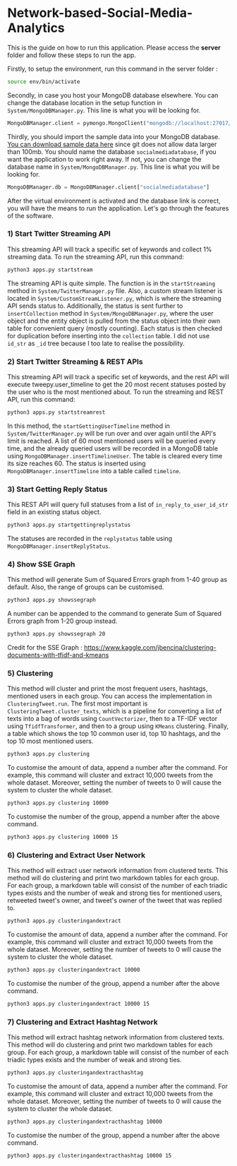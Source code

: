 # Network-based-Social-Media-Analytics

This is the guide on how to run this application. Please access the **server** folder and follow these steps to run the app.

Firstly, to setup the environment, run this command in the server folder :

```bash
source env/bin/activate
```

Secondly, in case you host your MongoDB database elsewhere. You can change the database location in the setup function in `System/MongoDBManager.py`. This line is what you will be looking for.

```python
MongoDBManager.client = pymongo.MongoClient("mongodb://localhost:27017/")
```

Thirdly, you should import the sample data into your MongoDB database. [You can download sample data here](https://drive.google.com/open?id=1GqjMegZncrWFRlZZy4nHL1xKTJ-iHaTg) since git does not allow data larger than 100mb. You should name the database `socialmediadatabase`, if you want the application to work right away. If not, you can change the database name in `System/MongoDBManager.py`. This line is what you will be looking for.

```python
MongoDBManager.db = MongoDBManager.client["socialmediadatabase"]
```

After the virtual environment is activated and the database link is correct, you will have the means to run the application. Let's go through the features of the software.


### 1) Start Twitter Streaming API
This streaming API will track a specific set of keywords and collect 1% streaming data. To run the streaming API, run this command: 

```bash
python3 apps.py startstream
```

The streaming API is quite simple. The function is in the `startStreaming` method in `System/TwitterManager.py` file. Also, a custom stream listener is located in `System/CustomStreamListener.py`, which is where the streaming API sends status to. Additionally, the status is sent further to `insertCollection` method in `System/MongoDBManager.py`, where the user object and the entity object is pulled from the status object into their own table for convenient query (mostly counting). Each status is then checked for duplication before inserting into the `collection` table. I did not use `id_str` as `_id` tree because I too late to realise the possibility.

### 2) Start Twitter Streaming & REST APIs 
This streaming API will track a specific set of keywords, and the rest API will execute tweepy.user_timeline to get the 20 most recent statuses posted by the user who is the most mentioned about. To run the streaming and REST API, run this command: 

```bash
python3 apps.py startstreamrest
```

In this method, the `startGettingUserTimeline` method in `System/TwitterManager.py` will be run over and over again until the API's limit is reached. A list of 60 most mentioned users will be queried every time, and the already queried users will be recorded in a MongoDB table using `MongoDBManager.insertTimelineUser`. The table is cleared every time its size reaches 60. The status is inserted using `MongoDBManager.insertTimeline` into a table called `timeline`.

### 3) Start Getting Reply Status
This REST API will query full statuses from a list of `in_reply_to_user_id_str` field in an existing status object. 

```bash
python3 apps.py startgettingreplystatus
```

The statuses are recorded in the `replystatus` table using `MongoDBManager.insertReplyStatus`.

### 4) Show SSE Graph
This method will generate Sum of Squared Errors graph from 1-40 group as default. Also, the range of groups can be customised.

```bash
python3 apps.py showssegraph
```

A number can be appended to the command to generate Sum of Squared Errors graph from 1-20 group instead.

```bash
python3 apps.py showssegraph 20
```

Credit for the SSE Graph : https://www.kaggle.com/jbencina/clustering-documents-with-tfidf-and-kmeans

### 5) Clustering
This method will cluster and print the most frequent users, hashtags, mentioned users in each group. You can access the implementation in `ClusteringTweet.run`. The first most important is `ClusteringTweet.cluster_texts`, which is a pipeline for converting a list of texts into a bag of words using `CountVectorizer`, then to a TF-IDF vector using `TfidfTransformer`, and then to a group using `KMeans` clustering. Finally, a table which shows the top 10 common user id, top 10 hashtags, and the top 10 most mentioned users. 

```bash
python3 apps.py clustering
```

To customise the amount of data, append a number after the command. For example, this command will cluster and extract 10,000 tweets from the whole dataset. Moreover, setting the number of tweets to 0 will cause the system to cluster the whole dataset.

```bash
python3 apps.py clustering 10000
```

To customise the number of the group, append a number after the above command.

```bash
python3 apps.py clustering 10000 15
```

### 6) Clustering and Extract User Network
This method will extract user network information from clustered texts. This method will do clustering and print two markdown tables for each group. For each group, a markdown table will consist of the number of each triadic types exists and the number of weak and strong ties for mentioned users, retweeted tweet's owner, and tweet's owner of the tweet that was replied to.

```bash
python3 apps.py clusteringandextract
```

To customise the amount of data, append a number after the command. For example, this command will cluster and extract 10,000 tweets from the whole dataset. Moreover, setting the number of tweets to 0 will cause the system to cluster the whole dataset.

```bash
python3 apps.py clusteringandextract 10000
```

To customise the number of the group, append a number after the above command.

```bash
python3 apps.py clusteringandextract 10000 15
```

### 7) Clustering and Extract Hashtag Network
This method will extract hashtag network information from clustered texts. This method will do clustering and print two markdown tables for each group. For each group, a markdown table will consist of the number of each triadic types exists and the number of weak and strong ties.

```bash
python3 apps.py clusteringandextracthashtag
```

To customise the amount of data, append a number after the command. For example, this command will cluster and extract 10,000 tweets from the whole dataset. Moreover, setting the number of tweets to 0 will cause the system to cluster the whole dataset.

```bash
python3 apps.py clusteringandextracthashtag 10000
```

To customise the number of the group, append a number after the above command.

```bash
python3 apps.py clusteringandextracthashtag 10000 15
```

